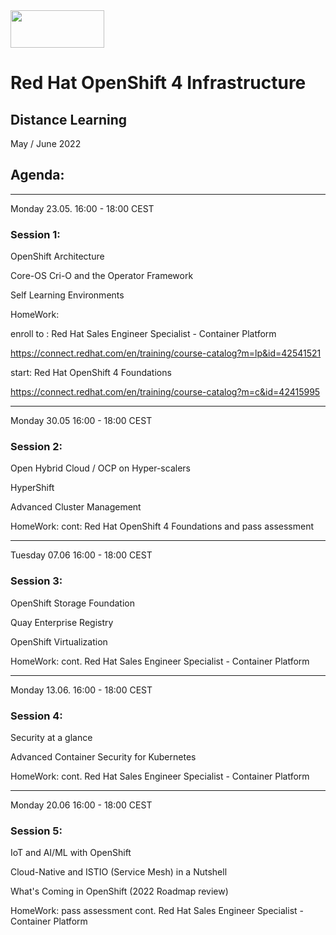 <img src="https://github.com/alfbach/ocp_dist/blob/main/logo.png" width="150" height="60">


# Red Hat OpenShift 4 Infrastructure
## Distance Learning


May / June 2022

## Agenda:

-----------------------------------------------------------------------
Monday 23.05. 16:00 - 18:00 CEST

### Session 1:	

OpenShift Architecture						

Core-OS Cri-O and the Operator Framework			

Self Learning Environments						

HomeWork: 

enroll to : Red Hat Sales Engineer Specialist - Container Platform	 

https://connect.redhat.com/en/training/course-catalog?m=lp&id=42541521

start:	Red Hat OpenShift 4 Foundations 

https://connect.redhat.com/en/training/course-catalog?m=c&id=42415995

-----------------------------------------------------------------------
Monday 30.05 16:00 - 18:00 CEST

### Session 2:	

Open Hybrid Cloud / OCP on Hyper-scalers				

HyperShift  								

Advanced Cluster Management					

HomeWork: cont: Red Hat OpenShift 4 Foundations and pass assessment

-----------------------------------------------------------------------
Tuesday 07.06 16:00 - 18:00 CEST

### Session 3:	

OpenShift Storage Foundation

Quay Enterprise Registry  						

OpenShift Virtualization						

HomeWork: cont. Red Hat Sales Engineer Specialist - Container Platform 

----------------------------------------------------------------------
Monday 13.06. 16:00 - 18:00 CEST

### Session 4:	

Security at a glance							

Advanced Container Security for Kubernetes			
		
HomeWork: cont. Red Hat Sales Engineer Specialist - Container Platform 

------------------------------------------------------------------------
Monday 20.06 16:00 - 18:00 CEST		

### Session 5:	

IoT and AI/ML with OpenShift								

Cloud-Native and ISTIO (Service Mesh) in a Nutshell		

What's Coming in OpenShift (2022 Roadmap review)		
		
HomeWork: pass assessment cont. Red Hat Sales Engineer Specialist - Container Platform 


